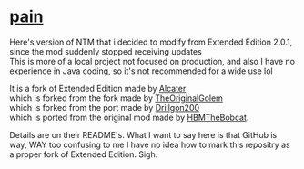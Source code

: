 # <u>**pain**</u>

Here's version of NTM that i decided to modify from Extended Edition 2.0.1, since the mod suddenly stopped receiving updates<br>
This is more of a local project not focused on production, and also I have no experience in Java coding, so it's not recommended for a wide use lol

It is a fork of Extended Edition made by [Alcater](https://github.com/Alcatergit/Hbm-s-Nuclear-Tech-GIT)<br>
which is forked from the fork made by [TheOriginalGolem](https://github.com/TheOriginalGolem/Hbm-s-Nuclear-Tech-GIT)<br>
which is forked from the port made by [Drillgon200](https://github.com/Drillgon200/Hbm-s-Nuclear-Tech-GIT)<br>
which is ported from the original mod made by [HBMTheBobcat](https://github.com/HbmMods/Hbm-s-Nuclear-Tech-GIT).

Details are on their README's. What I want to say here is that GitHub is way, WAY too confusing to me I have no idea how to mark this repositry as a proper fork of Extended Edition. Sigh.
